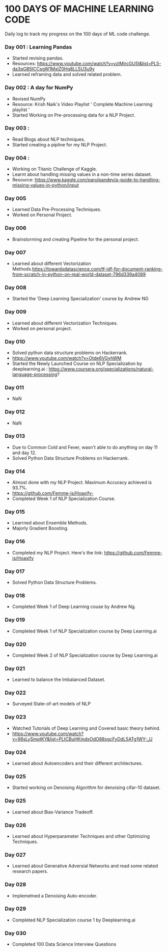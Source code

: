 # 100 DAYS OF MACHINE LEARNING CODE

Daily log to track my progress on the 100 days of ML code challenge.

### Day 001 : Learning Pandas
- Started revising pandas.
- Resources: https://www.youtube.com/watch?v=yzIMircGU5I&list=PL5-da3qGB5ICCsgW1MxlZ0Hq8LL5U3u9y
- Learned reframing data and solved related problem.

### Day 002 : A day for NumPy
- Revised NumPy
- Resource: Krish Naik's Video Playlist ' Complete Machine Learning playlist ' 
- Started Working on Pre-processing data for a NLP Project.


### Day 003 : 
- Read Blogs about NLP techniques.
- Started creating a pipline for my NLP Project.


### Day 004 : 
- Working on Titanic Challenge of Kaggle.
- Learnt about handling missing values in a non-time series dataset.
- Resource: https://www.kaggle.com/parulpandey/a-guide-to-handling-missing-values-in-python/input


### Day 005
- Learned Data Pre-Processing Techniques.
- Worked on Personal Project.


### Day 006
- Brainstorming and creating Pipeline for the personal project.

### Day 007
-  Learned about different Vectorization Methods.https://towardsdatascience.com/tf-idf-for-document-ranking-from-scratch-in-python-on-real-world-dataset-796d339a4089


### Day 008
-  Started the 'Deep Learning Specialization' course by Andrew NG


### Day 009
- Learned about different Vectorization Techniques.
- Worked on personal project.

### Day 010
- Solved python data structure problems on Hackerrank.
- https://www.youtube.com/watch?v=Otde6VGvhWM
- Started the Newly Launched Course on NLP Specialization by deeplearning.ai : https://www.coursera.org/specializations/natural-language-processing?

### Day 011

- NaN


### Day 012

- NaN

### Day 013

- Due to Common Cold and Fever, wasn't able to do anything  on day 11 and day 12.
- Solved  Python Data Structure Problems on Hackerrank. 


### Day 014

- Almost done with my NLP Project. Maximum Accuracy achieved is 93.7%.
- https://github.com/Femme-js/Hoaxify-
- Completed Week 1 of NLP Specialization Course.

### Day 015

- Learrned about Ensemble Methods.
- Majorly Gradient Boosting.

### Day 016

- Completed my NLP Project. Here's the link: https://github.com/Femme-js/Hoaxify

### Day 017
- Solved Python Data Structure Problems.

### Day 018
- Completed Week 1 of Deep Learning couse by Andrew Ng.

### Day 019
- Completed Week 1 of NLP Specialization course by Deep Learning.ai

### Day 020

- Completed Week 2 of NLP Specialization course by Deep Learning.ai

### Day 021
- Learned to balance the Imbalanced Dataset.

### Day 022
- Surveyed State-of-art models of NLP

### Day 023
- Watched Tutorials of Deep Learning and Covered basic theory behind.
- https://www.youtube.com/watch?v=98sLySmptKY&list=PLtCBuHKmdxOdO88sgcFyDdL5ATg1WY-_U

### Day 024
- Learned about Autoencoders and their different architectures.

### Day 025
- Started working on Denoising Algorithm for denoising cifar-10 dataset.

### Day 025
- Learned about Bias-Variance Tradeoff.

### Day 026
- Learned about Hyperparameter Techniques and other Optimizing Techniques.

### Day 027
- Learned about Generative Adversial Networks and read some related research papers.

### Day 028
- Implemetned a Denoising Auto-encoder. 

### Day 029
- Completed NLP Specialization course 1 by Deeplearning.ai

### Day 030
- Completed 100 Data Science Interview Questions


